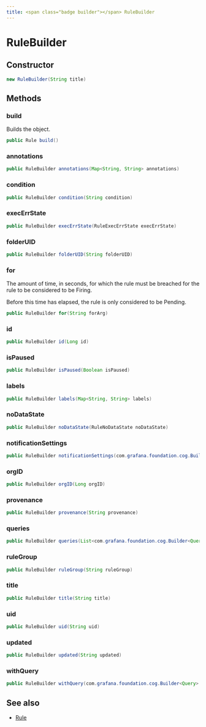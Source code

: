 ```yaml
---
title: <span class="badge builder"></span> RuleBuilder
---
```

# <span class="badge builder"></span> RuleBuilder

## Constructor

```java
new RuleBuilder(String title)
```
## Methods

### <span class="badge object-method"></span> build

Builds the object.

```java
public Rule build()
```

### <span class="badge object-method"></span> annotations

```java
public RuleBuilder annotations(Map<String, String> annotations)
```

### <span class="badge object-method"></span> condition

```java
public RuleBuilder condition(String condition)
```

### <span class="badge object-method"></span> execErrState

```java
public RuleBuilder execErrState(RuleExecErrState execErrState)
```

### <span class="badge object-method"></span> folderUID

```java
public RuleBuilder folderUID(String folderUID)
```

### <span class="badge object-method"></span> for

The amount of time, in seconds, for which the rule must be breached for the rule to be considered to be Firing.

Before this time has elapsed, the rule is only considered to be Pending.

```java
public RuleBuilder for(String forArg)
```

### <span class="badge object-method"></span> id

```java
public RuleBuilder id(Long id)
```

### <span class="badge object-method"></span> isPaused

```java
public RuleBuilder isPaused(Boolean isPaused)
```

### <span class="badge object-method"></span> labels

```java
public RuleBuilder labels(Map<String, String> labels)
```

### <span class="badge object-method"></span> noDataState

```java
public RuleBuilder noDataState(RuleNoDataState noDataState)
```

### <span class="badge object-method"></span> notificationSettings

```java
public RuleBuilder notificationSettings(com.grafana.foundation.cog.Builder<NotificationSettings> notificationSettings)
```

### <span class="badge object-method"></span> orgID

```java
public RuleBuilder orgID(Long orgID)
```

### <span class="badge object-method"></span> provenance

```java
public RuleBuilder provenance(String provenance)
```

### <span class="badge object-method"></span> queries

```java
public RuleBuilder queries(List<com.grafana.foundation.cog.Builder<Query>> data)
```

### <span class="badge object-method"></span> ruleGroup

```java
public RuleBuilder ruleGroup(String ruleGroup)
```

### <span class="badge object-method"></span> title

```java
public RuleBuilder title(String title)
```

### <span class="badge object-method"></span> uid

```java
public RuleBuilder uid(String uid)
```

### <span class="badge object-method"></span> updated

```java
public RuleBuilder updated(String updated)
```

### <span class="badge object-method"></span> withQuery

```java
public RuleBuilder withQuery(com.grafana.foundation.cog.Builder<Query> data)
```

## See also

 * <span class="badge object-type-class"></span> [Rule](./object-Rule.md)
